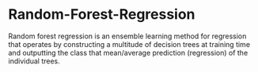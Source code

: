 # Random-Forest-Regression
Random forest regression is an ensemble learning method for regression that operates by constructing a multitude of decision trees at training time and outputting the class that mean/average prediction (regression) of the individual trees.
